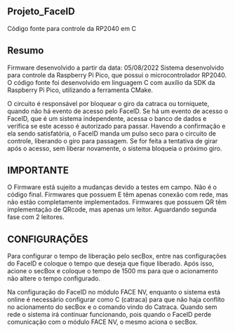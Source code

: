 ## Projeto_FaceID
Código fonte para controle da RP2040 em C

## Resumo
Firmware desenvolvido a partir da data: 05/08/2022 Sistema desenvolvido para controle da Raspberry Pi Pico, que possui o microcontrolador RP2040. O código fonte foi desenvolvido em linguagem C com auxílio da SDK da Raspberry Pi Pico, utilizando a ferramenta CMake.

O circuito é responsável por bloquear o giro da catraca ou torniquete, quando não há evento de acesso pelo FaceID. Se há um evento de acesso o FaceID, que é um sistema independente, acessa o banco de dados e verifica se este acesso é autorizado para passar. Havendo a confirmação e ela sendo satisfatória, o FaceID manda um pulso seco para o circuito de controle, liberando o giro para passagem. Se for feita a tentativa de girar após o acesso, sem liberar novamente, o sistema bloqueia o próximo giro.

## IMPORTANTE
O Firmware está sujeito a mudanças devido a testes em campo. Não é o código final. Firmwares que possuem E têm apenas conexão com rede, mas não estão completamente implementados. Firmwares que possuem QR têm implementação de QRcode, mas apenas um leitor. Aguardando segunda fase com 2 leitores.

## CONFIGURAÇÕES
Para configurar o tempo de liberação pelo secBox, entre nas configurações do FaceID e coloque o tempo que deseja que fique liberado. Após isso, acione o secBox e coloque o tempo de 1500 ms para que o acionamento não altere o tempo configurado.

Na configuração do FaceID no módulo FACE NV, enquanto o sistema está online é necessário configurar como C (catraca) para que não haja conflito no acionamento do secBox e o comando vindo do Catraca. Quando sem rede o sistema irá continuar funcionando, pois quando o FaceID perde comunicação com o módulo FACE NV, o mesmo aciona o secBox.
